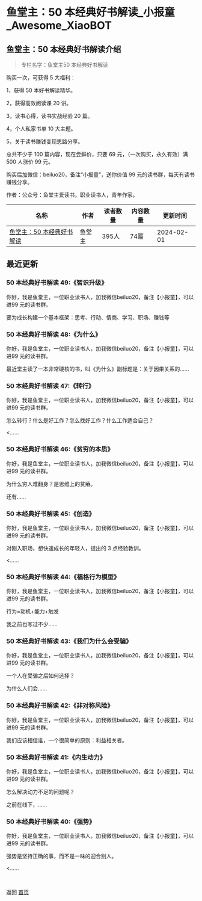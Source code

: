 # 鱼堂主：50 本经典好书解读_小报童_Awesome_XiaoBOT

## 鱼堂主：50 本经典好书解读介绍
> 专栏名字：鱼堂主50 本经典好书解读    
    
购买一次，可获得 5 大福利：    
    
1，获得 50 本好书解读精华。    
    
2，获得高效阅读课 20 讲。    
    
3，读书心得，读书实战经验 20 篇。    
    
4，个人私家书单 10 大主题。    
    
5，关于读书赚钱变现思路分享。    
    
总共不少于 100 篇内容，现在尝鲜价，只要 69 元，（一次购买，永久有效）满 500 人涨价 99 元。    
    
购买后加微信：beiluo20，备注“小报童”，送你价值 99 元的读书群，每天有读书赚钱分享。    
    
作者：公众号：鱼堂主爱读书，职业读书人，青年作家。  
  


|名称|作者|读者数量|内容数量|更新时间|
|---|---|---|---|---|
|[鱼堂主：50 本经典好书解读](https://xiaobot.net/p/yutangzhu?refer=0b133df9-27dc-423b-8101-639049001c13)|鱼堂主|395人|74篇|2024-02-01|

## 最近更新
### 50 本经典好书解读 49:《智识升级》

你好，我是鱼堂主，一位职业读书人，加我微信beiluo20，备注【小报童】，可以进99 元的读书群。

要为成长构建一个基本框架：思考、行动、情商、学习、职场、赚钱等

### 50 本经典好书解读 48:《为什么》

你好，我是鱼堂主，一位职业读书人，加我微信beiluo20，备注【小报童】，可以进99 元的读书群。

最近堂主读了一本非常硬核的书，叫《为什么》副标题是：关于因果关系的......

### 50 本经典好书解读 47:《转行》

你好，我是鱼堂主，一位职业读书人，加我微信beiluo20，备注【小报童】，可以进99 元的读书群。

怎么转行？什么是好工作？怎么找好工作？什么工作适合自己？

<......

### 50 本经典好书解读 46:《贫穷的本质》

你好，我是鱼堂主，一位职业读书人，加我微信beiluo20，备注【小报童】，可以进99 元的读书群。

为什么穷人难翻身？是思维上的贫瘠。

还有......

### 50 本经典好书解读 45:《创造》

你好，我是鱼堂主，一位职业读书人，加我微信beiluo20，备注【小报童】，可以进99 元的读书群。

对刚入职场，想快速成长的年轻人，提出的 3 点经验教训。

<......

### 50 本经典好书解读 44:《福格行为模型》

你好，我是鱼堂主，一位职业读书人，加我微信beiluo20，备注【小报童】，可以进99 元的读书群。

行为=动机+能力+触发

我之前也写过不少......

### 50 本经典好书解读 43:《我们为什么会受骗》

你好，我是鱼堂主，一位职业读书人，加我微信beiluo20，备注【小报童】，可以进99 元的读书群。

一个人在受骗之后如何选择？

为什么人们会......

### 50 本经典好书解读 42:《非对称风险》

你好，我是鱼堂主，一位职业读书人，加我微信beiluo20，备注【小报童】，可以进99 元的读书群。

我们应该相信谁，一个很简单的原则：利益相关者。

### 50 本经典好书解读 41:《内生动力》

你好，我是鱼堂主，一位职业读书人，加我微信beiluo20，备注【小报童】，可以进99 元的读书群。

怎么解决动力不足的问题呢？

之前在线下，......

### 50 本经典好书解读 40:《强势》

你好，我是鱼堂主，一位职业读书人，加我微信beiluo20，备注【小报童】，可以进99 元的读书群。

强势是坚持正确的事，而不是一味的迎合别人。

<......


<a href="https://github.com/Reno9527/awesome-xiaobot" style="color: white; text-decoration: none;">awesome-xiaobot</a>

返回 [首页](../README.md)
